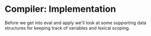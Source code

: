 # Compiler: Implementation

Before we get into eval and apply we'll look at some supporting data structures
for keeping track of variables and lexical scoping.
